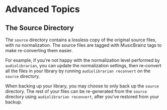 # Advanced Topics

## The Source Directory

The `source` directory contains a lossless copy of the original source files, with no
normalization. The source files are tagged with MusicBrainz tags to make re-converting them
easier.

For example, if you're not happy with the normalization level performed by `audiolibrarian`,
you can update the normalization settings, then re-convert all the files in your library by
running `audiolibrarian reconvert` on the `source` directory.

When backing up your library, you may choose to only back up the `source` directory. The rest
of your files can be re-generated from the `source` directory using `audiolibrarian reconvert`,
after you've restored from your backup.
